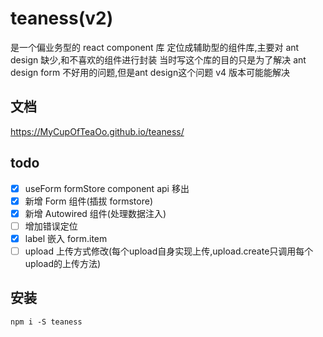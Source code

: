 # teaness(v2)

是一个偏业务型的 react component 库
定位成辅助型的组件库,主要对 ant design 缺少,和不喜欢的组件进行封装
当时写这个库的目的只是为了解决 ant design form 不好用的问题,但是ant design这个问题 v4 版本可能能解决

## 文档

https://MyCupOfTeaOo.github.io/teaness/

## todo
- [x] useForm formStore component api 移出
- [x] 新增 Form 组件(插拔 formstore)
- [x] 新增 Autowired 组件(处理数据注入)
- [ ] 增加错误定位
- [x] label 嵌入 form.item
- [ ] upload 上传方式修改(每个upload自身实现上传,upload.create只调用每个upload的上传方法)

## 安装

`npm i -S teaness`

